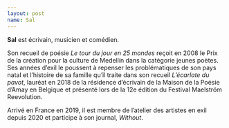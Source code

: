 ```yaml
---
layout: post
name: Sal
---
```

**Sal** est écrivain, musicien et comédien.

Son recueil de poésie *Le tour du jour en 25 mondes* reçoit en 2008 le Prix de la création pour la culture de Medellín dans la catégorie jeunes poètes. Ses années d’exil le poussent à repenser les problématiques de son pays natal et l’histoire de sa famille qu’il traite dans son recueil *L’écarlate du pavot*, lauréat en 2018 de la résidence d’écrivain de la Maison de la Poésie d’Amay en Belgique et présenté lors de la 12e édition du Festival Maelström Reevolution.

Arrivé en France en 2019, il est membre de l’atelier des artistes en exil depuis 2020 et participe à son journal, *Without*.
